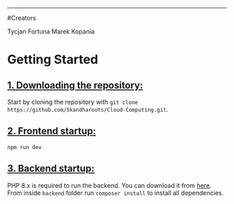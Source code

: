 ***

#Creators

Tycjan Fortuna
Marek Kopania

# Getting Started
## <ins>**1. Downloading the repository:**</ins>

Start by cloning the repository with `git clone https://github.com/Skandharoots/Cloud-Computing.git`.

## <ins>**2. Frontend startup:**</ins>

`npm run dev`

## <ins>**3. Backend startup:**</ins>
PHP 8.x is required to run the backend. You can download it from [here](https://www.php.net/downloads.php).
From inside `backend` folder run `composer install` to install all dependencies.
